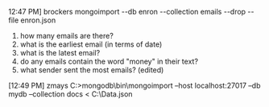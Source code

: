  
12:47 PM] 
brockers mongoimport --db enron --collection emails --drop --file enron.json
1. how many emails are there?
2. what is the earliest email (in terms of date)
3. what is the latest email?
4. do any emails contain the word "money" in their text?
5. what sender sent the most emails? (edited)

[12:49 PM] 
zmays C:\>mongodb\bin\mongoimport –host localhost:27017 –db mydb –collection docs < C:\Data.json
